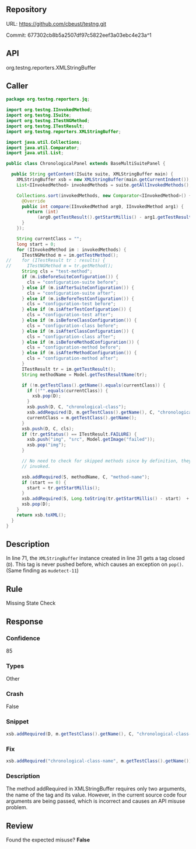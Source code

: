 ## Repository

URL: https://github.com/cbeust/testng.git

Commit: 677302cb8b5a2507df97c5822eef3a03ebc4e23a^1

## API

org.testng.reporters.XMLStringBuffer

## Caller

```java
package org.testng.reporters.jq;

import org.testng.IInvokedMethod;
import org.testng.ISuite;
import org.testng.ITestNGMethod;
import org.testng.ITestResult;
import org.testng.reporters.XMLStringBuffer;

import java.util.Collections;
import java.util.Comparator;
import java.util.List;

public class ChronologicalPanel extends BaseMultiSuitePanel {

  public String getContent(ISuite suite, XMLStringBuffer main) {
    XMLStringBuffer xsb = new XMLStringBuffer(main.getCurrentIndent());
    List<IInvokedMethod> invokedMethods = suite.getAllInvokedMethods();

    Collections.sort(invokedMethods, new Comparator<IInvokedMethod>() {
      @Override
      public int compare(IInvokedMethod arg0, IInvokedMethod arg1) {
        return (int)
            (arg0.getTestResult().getStartMillis() - arg1.getTestResult().getStartMillis());
      }
    });

    String currentClass = "";
    long start = 0;
    for (IInvokedMethod im : invokedMethods) {
      ITestNGMethod m = im.getTestMethod();
//    for (ITestResult tr : results) {
//      ITestNGMethod m = tr.getMethod();
      String cls = "test-method";
      if (m.isBeforeSuiteConfiguration()) {
        cls = "configuration-suite before";
      } else if (m.isAfterSuiteConfiguration()) {
        cls = "configuration-suite after";
      } else if (m.isBeforeTestConfiguration()) {
        cls = "configuration-test before";
      } else if (m.isAfterTestConfiguration()) {
        cls = "configuration-test after";
      } else if (m.isBeforeClassConfiguration()) {
        cls = "configuration-class before";
      } else if (m.isAfterClassConfiguration()) {
        cls = "configuration-class after";
      } else if (m.isBeforeMethodConfiguration()) {
        cls = "configuration-method before";
      } else if (m.isAfterMethodConfiguration()) {
        cls = "configuration-method after";
      }
      ITestResult tr = im.getTestResult();
      String methodName = Model.getTestResultName(tr);

      if (!m.getTestClass().getName().equals(currentClass)) {
        if (!"".equals(currentClass)) {
          xsb.pop(D);
        }
        xsb.push(D, C, "chronological-class");
        xsb.addRequired(D, m.getTestClass().getName(), C, "chronological-class-name");
        currentClass = m.getTestClass().getName();
      }
      xsb.push(D, C, cls);
      if (tr.getStatus() == ITestResult.FAILURE) {
        xsb.push("img", "src", Model.getImage("failed"));
        xsb.pop("img");
      }

      // No need to check for skipped methods since by definition, they were never
      // invoked.

      xsb.addRequired(S, methodName, C, "method-name");
      if (start == 0) {
        start = tr.getStartMillis();
      }
      xsb.addRequired(S, Long.toString(tr.getStartMillis() - start)  + " ms", C, "method-start");
      xsb.pop(D);
    }
    return xsb.toXML();
  }
}

```

## Description

In line 71, the `XMLStringBuffer` instance created in line 31 gets a tag
closed (`D`). This tag is never pushed before, which causes an exception
on `pop()`.
(Same finding as `mudetect-11`)


## Rule

Missing State Check

## Response

### Confidence

85

### Types

Other

### Crash

False

### Snippet

```java
xsb.addRequired(D, m.getTestClass().getName(), C, "chronological-class-name");
```

### Fix

```java
xsb.addRequired("chronological-class-name", m.getTestClass().getName());
```

### Description

The method addRequired in XMLStringBuffer requires only two arguments, the name of the tag and its value. However, in the current source code four arguments are being passed, which is incorrect and causes an API misuse problem.

## Review

Found the expected misuse? **False**


